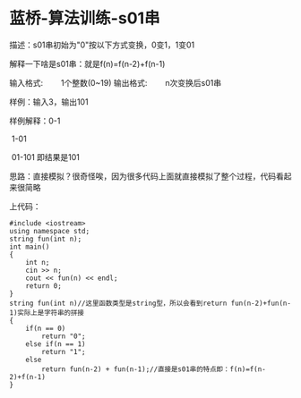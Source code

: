 #               蓝桥-算法训练-s01串

描述：s01串初始为"0"按以下方式变换，0变1，1变01

解释一下啥是s01串：就是f(n)=f(n-2)+f(n-1)

输入格式:
　　1个整数(0~19)
输出格式:
　　n次变换后s01串

样例：输入3，输出101

样例解释：0-1

​                   1-01

​                   01-101 即结果是101

思路：直接模拟？很奇怪唉，因为很多代码上面就直接模拟了整个过程，代码看起来很简略

上代码：

```
#include <iostream>
using namespace std;
string fun(int n);
int main()
{
    int n;
    cin >> n;
    cout << fun(n) << endl;
    return 0;
}
string fun(int n)//这里函数类型是string型，所以会看到return fun(n-2)+fun(n-1)实际上是字符串的拼接
{
    if(n == 0)
        return "0";
    else if(n == 1)
        return "1";
    else
        return fun(n-2) + fun(n-1);//直接是s01串的特点即：f(n)=f(n-2)+f(n-1)
}


```





